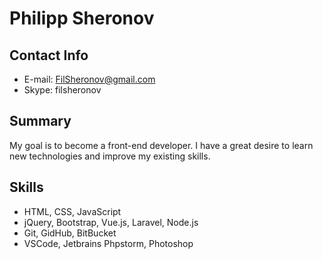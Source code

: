 # Philipp Sheronov

## Contact Info

* E-mail: FilSheronov@gmail.com
* Skype: filsheronov

## Summary

My goal is to become a front-end developer. I have a great desire to learn new technologies and improve my existing skills.

## Skills

* HTML, CSS, JavaScript
* jQuery, Bootstrap, Vue.js, Laravel, Node.js
* Git, GidHub, BitBucket
* VSCode, Jetbrains Phpstorm, Photoshop
